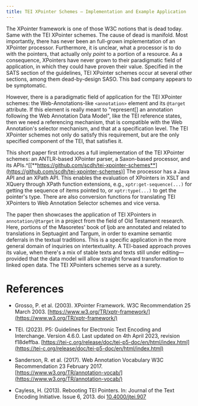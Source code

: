 ```yaml
---
title: TEI XPointer Schemes – Implementation and Example Application
---
```


The XPointer framework is one of those W3C notions that is dead
today. Same with the TEI XPointer schemes. The cause of dead is
manifold. Most importantly, there has never been an full-grown
implementation of an XPointer processor. Furthermore, it is unclear,
what a processor is to do with the pointers, that actually only
*point* to a portion of a resource. As a consequence, XPointers have
never grown to their paradigmatic field of application, in which they
could have proven their value.  Specified in the SATS section of the
guidelines, TEI XPointer schemes occur at several other sections,
among them dead-by-design SASO.  This bad company appears to be
symptomatic.

However, there is a paradigmatic field of application for the TEI
XPointer schemes: the Web-Annotations-like `<annotation>` element and
its `@target` attribute. If this element is really meant to
"represent[] an annotation following the Web Annotation Data Model",
like the TEI reference states, then we need a referencing mechanism,
that is compatible with the Web Annotation's selector mechanism, and
that at a specification level.  The TEI XPointer schemes not only do
satisfy this requirement, but are the only specified component of the
TEI, that satisfies it.

This short paper first introduces a full implementation of the TEI
XPointer schemes: an ANTLR-based XPointer parser, a Saxon-based
processor, and its
APIs.^[[**https://github.com/scdh/tei-xpointer-schemes**](https://github.com/scdh/tei-xpointer-schemes)]
The processor has a Java API and an XPath API. This enables the
evaluation of XPointers in XSLT and XQuery through XPath function
extensions, e.g., `xptr:get-sequence(...)` for getting the sequence of
items pointed to, or `xptr:type(...)` to get the pointer's type. There
are also conversion functions for translating TEI XPointers to Web
Annotation Selector schemes and vice versa.

The paper then showcases the application of TEI XPointers in
`annotation/@target` in a project from the field of Old Testament
research. Here, portions of the Masoretes' book of Ijob are annotated
and related to translations in Septuagint and Targum, in order to
examine semantic deferrals in the textual traditions. This is a
specific application in the more general domain of inquiries on
intertextuality. A TEI-based approach proves its value, when there's a
mix of stable texts and texts still under editing––provided that the
data model will allow straight forward transformation to linked open
data. The TEI XPointers schemes serve as a surety.

# References

- Grosso, P. et al. (2003). XPointer Framework. W3C Recommendation 25
  March 2003. [https://www.w3.org/TR/xptr-framework/](https://www.w3.org/TR/xptr-framework/)

- TEI. (2023). P5: Guidelines for Electronic Text Encoding and
  Interchange. Version 4.6.0. Last updated on 4th April 2023, revision
  f18deffba. [https://tei-c.org/release/doc/tei-p5-doc/en/html/index.html](https://tei-c.org/release/doc/tei-p5-doc/en/html/index.html)

- Sanderson, R. et al. (2017). Web Annotation Vocabulary W3C
  Recommendation 23
  February 2017. [https://www.w3.org/TR/annotation-vocab/](https://www.w3.org/TR/annotation-vocab/)

- Cayless, H. (2013). Rebooting TEI Pointers. In: Journal of the Text
  Encoding Initiative. Issue 6, 2013. doi
  [10.4000/jtei.907](https://doi.org/10.4000/jtei.907)
